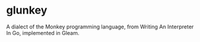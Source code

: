 # glunkey

A dialect of the Monkey programming language, from Writing An Interpreter In Go, implemented in Gleam.
